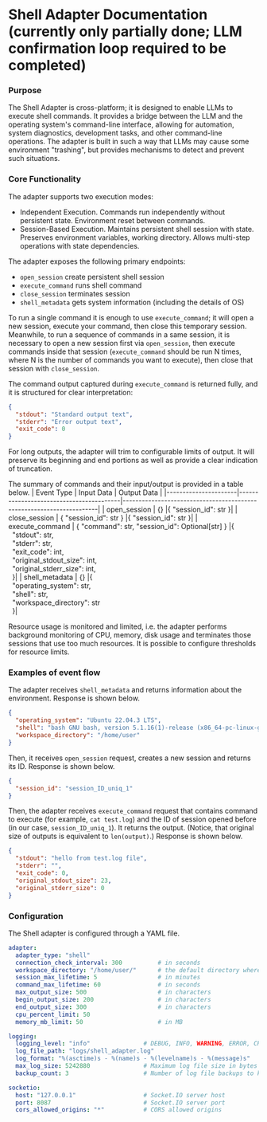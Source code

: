 # Shell Adapter Documentation (currently only partially done; LLM confirmation loop required to be completed)

### Purpose

The Shell Adapter is cross-platform; it is designed to enable LLMs to execute shell commands. It provides a bridge between the LLM and the operating system's command-line interface, allowing for automation, system diagnostics, development tasks, and other command-line operations. The adapter is built in such a way that LLMs may cause some environment "trashing", but provides mechanisms to detect and prevent such situations.

### Core Functionality

The adapter supports two execution modes:
* Independent Execution. Commands run independently without persistent state. Environment reset between commands.
* Session-Based Execution. Maintains persistent shell session with state. Preserves environment variables, working directory. Allows multi-step operations with state dependencies.

The adapter exposes the following primary endpoints:
* `open_session` create persistent shell session
* `execute_command`	runs shell command
* `close_session`	terminates session
* `shell_metadata`	gets system information	(including the details of OS)

To run a single command it is enough to use `execute_command`; it will open a new session, execute your command, then close this temporary session. Meanwhile, to run a sequence of commands in a same session, it is necessary to open a new session first via `open_session`, then execute commands inside that session (`execute_command` should be run N times, where N is the number of commands you want to execute), then close that session with `close_session`.

The command output captured during `execute_command` is returned fully, and it is structured for clear interpretation:
```json
{
  "stdout": "Standard output text",
  "stderr": "Error output text",
  "exit_code": 0
}
```
For long outputs, the adapter will trim to configurable limits of output. It will preserve its beginning and end portions as well as provide a clear indication of truncation.

The summary of commands and their input/output is provided in a table below.
| Event Type           | Input Data                              | Output Data                                                          |
|----------------------|-----------------------------------------|----------------------------------------------------------------------|
| open_session | {} |{ "session_id": str }|
| close_session | { "session_id": str } |{ "session_id": str }|
| execute_command | { "command": str, "session_id": Optional[str] } |{ <br>&nbsp;&nbsp;"stdout": str, <br>&nbsp;&nbsp;"stderr": str, <br>&nbsp;&nbsp;"exit_code": int, <br>&nbsp;&nbsp;"original_stdout_size": int, <br>&nbsp;&nbsp;"original_stderr_size": int, <br>&nbsp;&nbsp;}|
| shell_metadata | {} |{ <br>&nbsp;&nbsp;"operating_system": str, <br>&nbsp;&nbsp;"shell": str, <br>&nbsp;&nbsp;"workspace_directory": str <br>&nbsp;&nbsp;}|

Resource usage is monitored and limited, i.e. the adapter performs background monitoring of CPU, memory, disk usage and terminates those sessions that use too much resources. It is possible to configure thresholds for resource limits.

### Examples of event flow

The adapter receives `shell_metadata` and returns information about the environment. Response is shown below.
```json
{
  "operating_system": "Ubuntu 22.04.3 LTS",
  "shell": "bash GNU bash, version 5.1.16(1)-release (x86_64-pc-linux-gnu)",
  "workspace_directory": "/home/user"
}
```

Then, it receives `open_session` request, creates a new session and returns its ID. Response is shown below.
```json
{
  "session_id": "session_ID_uniq_1"
}
```

Then, the adapter receives `execute_command` request that contains command to execute (for example, `cat test.log`) and the ID of session opened before (in our case, `session_ID_uniq_1`). It returns the output. (Notice, that original size of outputs is equivalent to `len(output)`.) Response is shown below.
```json
{
  "stdout": "hello from test.log file",
  "stderr": "",
  "exit_code": 0,
  "original_stdout_size": 23,
  "original_stderr_size": 0
}
```

### Configuration

The Shell adapter is configured through a YAML file.
```yaml
adapter:
  adapter_type: "shell"
  connection_check_interval: 300          # in seconds
  workspace_directory: "/home/user/"      # the default directory where a new terminal starts
  session_max_lifetime: 5                 # in minutes
  command_max_lifetime: 60                # in seconds
  max_output_size: 500                    # in characters
  begin_output_size: 200                  # in characters
  end_output_size: 300                    # in characters
  cpu_percent_limit: 50
  memory_mb_limit: 50                     # in MB

logging:
  logging_level: "info"               # DEBUG, INFO, WARNING, ERROR, CRITICAL
  log_file_path: "logs/shell_adapter.log"
  log_format: "%(asctime)s - %(name)s - %(levelname)s - %(message)s"
  max_log_size: 5242880               # Maximum log file size in bytes
  backup_count: 3                     # Number of log file backups to keep

socketio:
  host: "127.0.0.1"                   # Socket.IO server host
  port: 8087                          # Socket.IO server port
  cors_allowed_origins: "*"           # CORS allowed origins
```
